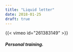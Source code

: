 ```yaml
---
title: "Liquid letter"
date: 2018-01-25
draft: true
---
```


{{< vimeo id="261383149" >}}

##### Personal training.